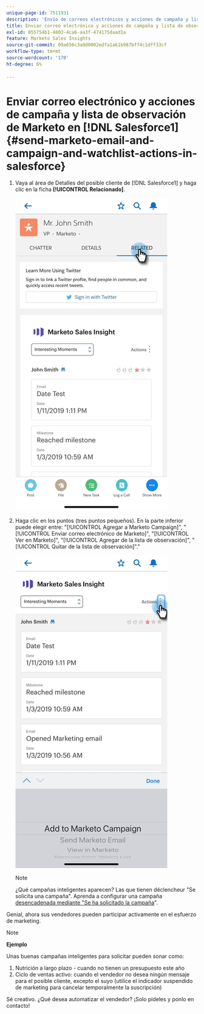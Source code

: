 ```yaml
---
unique-page-id: 7511931
description: 'Envío de correos electrónicos y acciones de campaña y lista de observación de Marketo en Salesforce1: documentos de Marketo: documentación del producto'
title: Enviar correo electrónico y acciones de campaña y lista de observación de Marketo en Salesforce1
exl-id: 055754b1-4803-4ca6-aa3f-474175daad1a
feature: Marketo Sales Insights
source-git-commit: 09a656c3a0d0002edfa1a61b987bff4c1dff33cf
workflow-type: tm+mt
source-wordcount: '170'
ht-degree: 6%

---
```


# Enviar correo electrónico y acciones de campaña y lista de observación de Marketo en [!DNL Salesforce1] {#send-marketo-email-and-campaign-and-watchlist-actions-in-salesforce}

1. Vaya al área de Detalles del posible cliente de [!DNL Salesforce1] y haga clic en la ficha **[!UICONTROL Relacionado]**.

   ![](assets/one-1.png)

1. Haga clic en los puntos (tres puntos pequeños). En la parte inferior puede elegir entre: &quot;[!UICONTROL Agregar a Marketo Campaign]&quot;, &quot;[!UICONTROL Enviar correo electrónico de Marketo]&quot;, &quot;[!UICONTROL Ver en Marketo]&quot;, &quot;[!UICONTROL Agregar de la lista de observación]&quot;, &quot;[!UICONTROL Quitar de la lista de observación]&quot;.&quot;

   ![](assets/two-1.png)

   >[!NOTE]
   >
   >¿Qué campañas inteligentes aparecen? Las que tienen déclencheur &quot;Se solicita una campaña&quot;. Aprenda a configurar una campaña [desencadenada mediante &quot;Se ha solicitado la campaña](/help/marketo/product-docs/core-marketo-concepts/smart-campaigns/flow-actions/request-campaign.md)&quot;.

Genial, ahora sus vendedores pueden participar activamente en el esfuerzo de marketing.

>[!NOTE]
>
>**Ejemplo**
>
>Unas buenas campañas inteligentes para solicitar pueden sonar como:
>
>1. Nutrición a largo plazo - cuando no tienen un presupuesto este año
>1. Ciclo de ventas activo: cuando el vendedor no desea ningún mensaje para el posible cliente, excepto el suyo (utilice el indicador suspendido de marketing para cancelar temporalmente la suscripción)
>
>Sé creativo. ¿Qué desea automatizar el vendedor? ¡Solo pídeles y ponlo en contacto!
